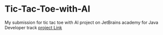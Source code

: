 # Tic-Tac-Toe-with-AI
My submission for tic tac toe with AI project on JetBrains academy for Java Developer track
[project Link](https://hyperskill.org/projects/81)
